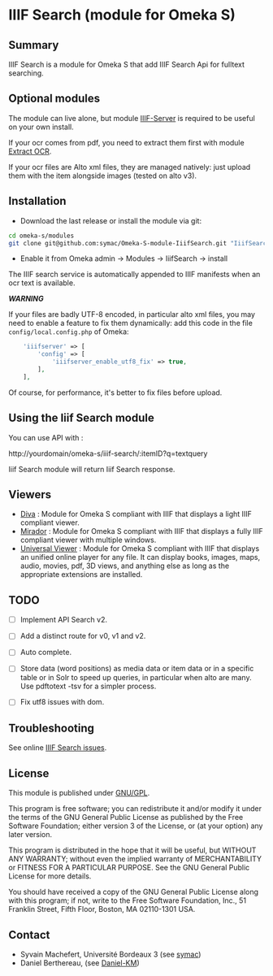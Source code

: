 IIIF Search (module for Omeka S)
================================


Summary
-----------

IIIF Search is a module for Omeka S that add IIIF Search Api for fulltext searching.


Optional modules
----------------

The module can live alone, but module [IIIF-Server](https://github.com/bubdxm/Omeka-S-module-IiifServer) is required to be useful on your own install.

If your ocr comes from pdf, you need to extract them first with module [Extract OCR](https://github.com/bubdxm/Omeka-S-module-ExtractOcr).

If your ocr files are Alto xml files, they are managed natively: just upload them with the item alongside images (tested on alto v3).


Installation
------------

- Download the last release or install the module via git:

```sh
cd omeka-s/modules
git clone git@github.com:symac/Omeka-S-module-IiifSearch.git "IiifSearch"
```

- Enable it from Omeka admin → Modules → IiifSearch -> install

The IIIF search service is automatically appended to IIIF manifests when an ocr text is available.

***WARNING***

If your files are badly UTF-8 encoded, in particular alto xml files, you may need to enable a feature to fix them dynamically: add this code in the file `config/local.config.php` of Omeka:

```php
    'iiifserver' => [
        'config' => [
            'iiifserver_enable_utf8_fix' => true,
        ],
    ],
```

Of course, for performance, it's better to fix files before upload.


Using the Iiif Search module
---------------------------

You can use API with :

http://yourdomain/omeka-s/iiif-search/:itemID?q=textquery

Iiif Search module will return Iiif Search response.


Viewers
-------

- [Diva](https://gitlab.com/Daniel-KM/Omeka-S-module-Diva) : Module for Omeka S compliant with IIIF that displays a light IIIF compliant viewer.
- [Mirador](https://gitlab.com/Daniel-KM/Omeka-S-module-Mirador) : Module for Omeka S compliant with IIIF that displays a fully IIIF compliant viewer with multiple windows.
- [Universal Viewer](https://gitlab.com/Daniel-KM/Omeka-S-module-UniversalViewer) : Module for Omeka S compliant with IIIF that displays an unified online player for any file. It can display books, images, maps, audio, movies, pdf, 3D views, and anything else as long as the appropriate extensions are installed.


TODO
----

- [ ] Implement API Search v2.
- [ ] Add a distinct route for v0, v1 and v2.
- [ ] Auto complete.
- [ ] Store data (word positions) as media data or item data or in a specific table or in Solr to speed up queries, in particular when alto are many. Use pdftotext -tsv for a simpler process.
- [ ] Fix utf8 issues with dom.


Troubleshooting
---------------

See online [IIIF Search issues](https://github.com/bubdxm/Omeka-S-module-IiifSearch/issues).


License
-------

This module is published under [GNU/GPL](https://www.gnu.org/licenses/gpl-3.0.html).

This program is free software; you can redistribute it and/or modify it under
the terms of the GNU General Public License as published by the Free Software
Foundation; either version 3 of the License, or (at your option) any later
version.

This program is distributed in the hope that it will be useful, but WITHOUT
ANY WARRANTY; without even the implied warranty of MERCHANTABILITY or FITNESS
FOR A PARTICULAR PURPOSE. See the GNU General Public License for more
details.

You should have received a copy of the GNU General Public License along with
this program; if not, write to the Free Software Foundation, Inc.,
51 Franklin Street, Fifth Floor, Boston, MA 02110-1301 USA.


Contact
-------

* Syvain Machefert, Université Bordeaux 3 (see [symac](https://github.com/symac))
* Daniel Berthereau, (see [Daniel-KM](https://gitlab.com/Daniel-KM))
